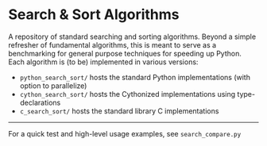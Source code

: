 # Search & Sort Algorithms
A repository of standard searching and sorting algorithms. Beyond a simple refresher of fundamental algorithms, this is meant to serve as a benchmarking for general purpose techniques for speeding up Python. Each algorithm is (to be) implemented in various versions:
* `python_search_sort/` hosts the standard Python implementations (with option to parallelize)
* `cython_search_sort/` hosts the Cythonized implementations using type-declarations
* `c_search_sort/` hosts the standard library C implementations
---

For a quick test and high-level usage examples, see `search_compare.py`
